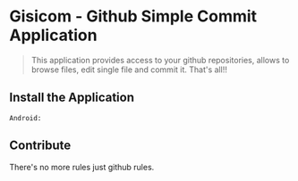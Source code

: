 # Gisicom - Github Simple Commit Application

> This application provides access to your github repositories, allows to browse files, edit single file and commit it. That's all!!

## Install the Application

    Android: 

## Contribute

  There's no more rules just github rules.

